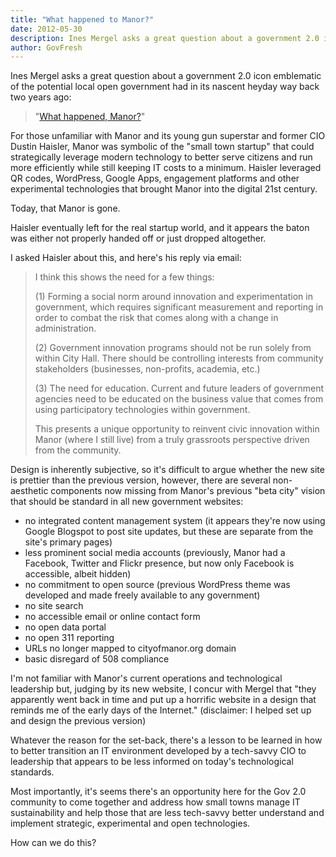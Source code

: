 ```yaml
---
title: "What happened to Manor?"
date: 2012-05-30
description: Ines Mergel asks a great question about a government 2.0 icon emblematic of the potential local open government had in its nascent heyday way back two years ago.
author: GovFresh
---
```


Ines Mergel asks a great question about a government 2.0 icon emblematic of the potential local open government had in its nascent heyday way back two years ago:

<blockquote>"<a href="http://inesmergel.wordpress.com/2012/05/29/a-tale-of-the-social-media-one-way-street-city-of-manor-reverts-back-to-the-dark-ages/">What happened, Manor?</a>"</blockquote>

For those unfamiliar with Manor and its young gun superstar and former CIO Dustin Haisler, Manor was symbolic of the "small town startup" that could strategically leverage modern technology to better serve citizens and run more efficiently while still keeping IT costs to a minimum. Haisler leveraged QR codes, WordPress, Google Apps, engagement platforms and other experimental technologies that brought Manor into the digital 21st century.

Today, that Manor is gone.

Haisler eventually left for the real startup world, and it appears the baton was either not properly handed off or just dropped altogether.

I asked Haisler about this, and here's his reply via email:

<blockquote>I think this shows the need for a few things:

(1) Forming a social norm around innovation and experimentation in government, which requires significant measurement and reporting in order to combat the risk that comes along with a change in administration. 

(2) Government innovation programs should not be run solely from within City Hall. There should be controlling interests from community stakeholders (businesses, non-profits, academia, etc.)

(3) The need for education. Current and future leaders of government agencies need to be educated on the business value that comes from using participatory technologies within government. 

This presents a unique opportunity to reinvent civic innovation within Manor (where I still live) from a truly grassroots perspective driven from the community.</blockquote>

Design is inherently subjective, so it's difficult to argue whether the new site is prettier than the previous version, however, there are several non-aesthetic components now missing from Manor's previous "beta city" vision that should be standard in all new government websites:

<ul>
	<li>no integrated content management system (it appears they're now using Google Blogspot to post site updates, but these are separate from the site's primary pages)</li>
	<li>less prominent social media accounts (previously, Manor had a Facebook, Twitter and Flickr presence, but now only Facebook is accessible, albeit hidden)</li>
	<li>no commitment to open source (previous WordPress theme was developed and made freely available to any government)</li>
	<li>no site search</li>
	<li>no accessible email or online contact form</li>
	<li>no open data portal</li>
	<li>no open 311 reporting</li>
	<li>URLs no longer mapped to cityofmanor.org domain</li>
	<li>basic disregard of 508 compliance</li>
</ul>

I'm not familiar with Manor's current operations and technological leadership but, judging by its new website, I concur with Mergel that "they apparently went back in time and put up a horrific website in a design that reminds me of the early days of the Internet." (disclaimer: I helped set up and design the previous version)

Whatever the reason for the set-back, there's a lesson to be learned in how to better transition an IT environment developed by a tech-savvy CIO to leadership that appears to be less informed on today's technological standards.

Most importantly, it's seems there's an opportunity here for the Gov 2.0 community to come together and address how small towns manage IT sustainability and help those that are less tech-savvy better understand and implement strategic, experimental and open technologies.

How can we do this?
